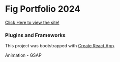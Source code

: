 # Fig Portfolio 2024

<a href="https://hollyefig.github.io/figportfolio2024/">Click Here to view the site!</a>

### Plugins and Frameworks

This project was bootstrapped with [Create React App](https://github.com/facebook/create-react-app).

Animation - GSAP
